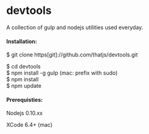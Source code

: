 # devtools
A collection of gulp and nodejs utilities used everyday.

#### Installation:

  $ git clone https[git]://github.com/thatjs/devtools.git

  $ cd devtools<br />
  $ npm install -g gulp  (mac: prefix with sudo)<br />
  $ npm install<br />
  $ npm update

#### Prerequisties:

Nodejs 0.10.xx

XCode 6.4+ (mac)


